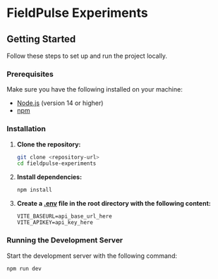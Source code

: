 # FieldPulse Experiments

## Getting Started

Follow these steps to set up and run the project locally.

### Prerequisites

Make sure you have the following installed on your machine:
- [Node.js](https://nodejs.org/) (version 14 or higher)
- [npm](https://www.npmjs.com/)

### Installation

1. **Clone the repository:**

    ```sh
    git clone <repository-url>
    cd fieldpulse-experiments
    ```

2. **Install dependencies:**

    ```sh
    npm install
    ```

3. **Create a [.env](http://_vscodecontentref_/2) file in the root directory with the following content:**

    ```env
    VITE_BASEURL=api_base_url_here
    VITE_APIKEY=api_key_here
    ```

### Running the Development Server

Start the development server with the following command:

```sh
npm run dev
```